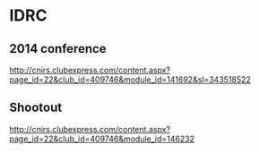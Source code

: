 IDRC
====

2014 conference
---------------

http://cnirs.clubexpress.com/content.aspx?page_id=22&club_id=409746&module_id=141692&sl=343518522

Shootout
--------

http://cnirs.clubexpress.com/content.aspx?page_id=22&club_id=409746&module_id=146232


